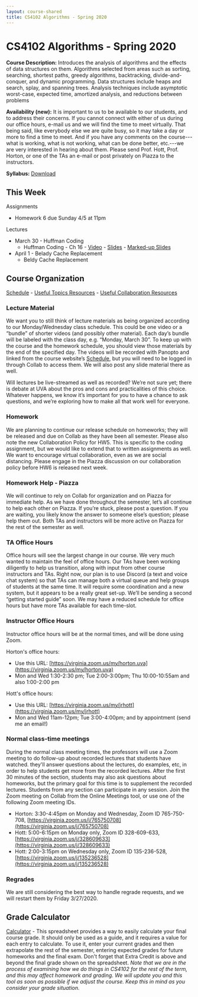```yaml
---
layout: course-shared 
title: CS4102 Algorithms - Spring 2020 
---
```

# CS4102 Algorithms - Spring 2020

**Course Description:** Introduces the analysis of algorithms and the
effects of data structures on them. Algorithms selected from areas such
as sorting, searching, shortest paths, greedy algorithms, backtracking,
divide-and-conquer, and dynamic programming. Data structures include
heaps and search, splay, and spanning trees. Analysis techniques include
asymptotic worst-case, expected time, amortized analysis, and reductions
between problems

**Availability (new):** It is important to us to be available to our students, and to address their concerns. If you cannot connect with either of us during our office hours, e-mail us and we will find the time to meet virtually. That being said, like everybody else we are quite busy, so it may take a day or more to find a time to meet. And if you have any comments on the course---what is working, what is not working, what can be done better, etc.---we are very interested in hearing about them.  Please send Prof. Hott, Prof. Horton, or one of the TAs an e-mail or post privately on Piazza to the instructors. 

**Syllabus:** [Download](pdfs/syllabus.pdf) 

## This Week

Assignments

- Homework 6 due Sunday 4/5 at 11pm 

Lectures

- March 30 - Huffman Coding
    - Huffman Coding - Ch 16 - [Video](https://uva.hosted.panopto.com/Panopto/Pages/Viewer.aspx?id=3b1c8d50-2efe-45bd-abd0-ab8e0047b241) - [Slides](lectures/l17_greedyHuffman.pdf) - [Marked-up Slides](lectures/l17_greedyHuffman_written.pdf)
- April 1 - Belady Cache Replacement
    - Beldy Cache Replacement


## Course Organization

[Schedule](schedule.html) - [Useful Topics Resources](resources.html) - [Useful Collaboration Resources](transition.html)

### Lecture Material
We want you to still think of lecture materials as being organized according to our Monday/Wednesday class schedule. This could be one video or a “bundle” of shorter videos (and possibly other material).  Each day’s bundle will be labeled with the class day, e.g. “Monday, March 30”. To keep up with the course and the homework schedule, you should view those materials by the end of the specified day.  The videos will be recorded with Panopto and linked from the course website’s [Schedule](schedule.html), but you will need to be logged in through Collab to access them.  We will also post any slide material there as well.

Will lectures be live-streamed as well as recorded? We’re not sure yet; there is debate at UVA about the pros and cons and practicalities of this choice. Whatever happens, we know it’s important for you to have a chance to ask questions, and we’re exploring how to make all that work well for everyone.


### Homework
We are planning to continue our release schedule on homeworks; they will be released and due on Collab as they have been all semester.  Please also note the new Collaboration Policy for HW5.  This is specific to the coding assignment, but we would like to extend that to written assignments as well.  We want to encourage virtual collaboration, even as we are social distancing.  Please engage in the Piazza discussion on our collaboration policy before HW6 is released next week.

### Homework Help - Piazza
We will continue to rely on Collab for organization and on Piazza for immediate help.  As we have done throughout the semester, let’s all continue to help each other on Piazza.  If you’re stuck, please post a question.  If you are waiting, you likely know the answer to someone else’s question; please help them out.  Both TAs and instructors will be more active on Piazza for the rest of the semester as well.

### TA Office Hours
Office hours will see the largest change in our course.  We very much wanted to maintain the feel of office hours.  Our TAs have been working diligently to help us transition, along with input from other course instructors and TAs.  Right now, our plan is to use Discord (a text and voice chat system) so that TAs can manage both a virtual queue and help groups of students at the same time.  It will require some coordination and a new system, but it appears to be a really great set-up.  We’ll be sending a second “getting started guide” soon.  We may have a reduced schedule for office hours but have more TAs available for each time-slot.

### Instructor Office Hours
Instructor office hours will be at the normal times, and will be done using Zoom.

Horton's office hours:

- Use this URL: [https://virginia.zoom.us/my/horton.uva](https://virginia.zoom.us/my/horton.uva)
- Mon and Wed 1:30-2:30 pm; Tue 2:00-3:00pm; Thu 10:00-10:55am and also 1:00-2:00 pm

Hott's office hours:

- Use this URL: [https://virginia.zoom.us/my/jrhott](https://virginia.zoom.us/my/jrhott)
- Mon and Wed 11am-12pm; Tue 3:00-4:00pm; and by appointment (send me an email!)

### Normal class-time meetings
During the normal class meeting times, the professors will use a Zoom meeting to do follow-up about recorded lectures that students have watched. they'll answer questions about the lectures, do examples, etc, in order to help students get more from the recorded lectures. After the first 30 minutes of the section, students may also ask questions about homeworks, but the primary goal for this time is to supplement the recorded lectures.  Students from any section can participate in any session. Join the Zoom meeting on Collab from the Online Meetings tool, or use one of the following Zoom meeting IDs.

- Horton: 3:30-4:45pm on Monday and Wednesday, Zoom ID 765-750-708, [https://virginia.zoom.us/j/765750708](https://virginia.zoom.us/j/765750708)
- Hott: 5:00-6:15pm on Monday only, Zoom ID 328-609-633, [https://virginia.zoom.us/j/328609633](https://virginia.zoom.us/j/328609633)
- Hott: 2:00-3:15pm on Wednesday only, Zoom ID 135-236-528, [https://virginia.zoom.us/j/135236528](https://virginia.zoom.us/j/135236528)


### Regrades
We are still considering the best way to handle regrade requests, and we will restart them by Friday 3/27/2020.

## Grade Calculator

[Calculator](algo-calculator.xlsx) - This spreadsheet provides a way to easily calculate your final course grade.  It should only be used as a guide, and it requires a value for each entry to calculate.  To use it, enter your current grades and then extrapolate the rest of the semester, entering expected grades for future homeworks and the final exam.  Don't forget that Extra Credit is above and beyond the final grade shown on the spreadsheet. _Note that we are in the process of examining how we do things in CS4102 for the rest of the term, and this may affect homework and grading. We will update you and this tool as soon as possible if we adjust the course.  Keep this in mind as you consider your grade situation._
